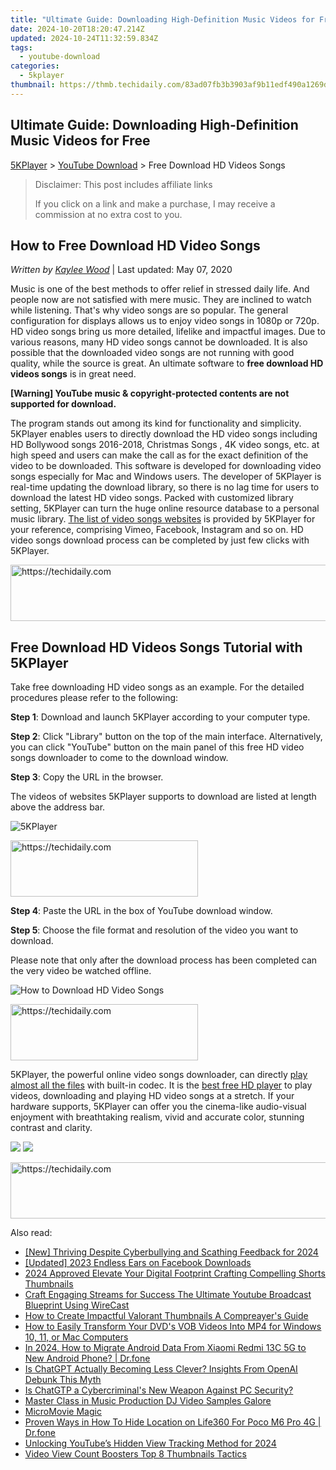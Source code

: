 ```yaml
---
title: "Ultimate Guide: Downloading High-Definition Music Videos for Free"
date: 2024-10-20T18:20:47.214Z
updated: 2024-10-24T11:32:59.834Z
tags:
  - youtube-download
categories:
  - 5kplayer
thumbnail: https://thmb.techidaily.com/83ad07fb3b3903af9b11edf490a1269ded4203aa30a9b73ce69cba9af6290248.jpg
---
```


## Ultimate Guide: Downloading High-Definition Music Videos for Free

[5KPlayer](https://tools.techidaily.com/5kplayer/products/) \> [YouTube Download](https://tools.techidaily.com/5kplayer/youtube-download/) \> Free Download HD Videos Songs

>  Disclaimer: This post includes affiliate links
>
>  If you click on a link and make a purchase, I may receive a commission at no extra cost to you.
>

## How to Free Download HD Video Songs

 _Written by [Kaylee Wood](https://www.quora.com/profile/Amanda-Hu-21)_ | Last updated: May 07, 2020 

Music is one of the best methods to offer relief in stressed daily life. And people now are not satisfied with mere music. They are inclined to watch while listening. That's why video songs are so popular. The general configuration for displays allows us to enjoy video songs in 1080p or 720p. HD video songs bring us more detailed, lifelike and impactful images. Due to various reasons, many HD video songs cannot be downloaded. It is also possible that the downloaded video songs are not running with good quality, while the source is great. An ultimate software to **free download HD videos songs** is in great need. 

**\[Warning\] YouTube music & copyright-protected contents are not supported for download.**

The program stands out among its kind for functionality and simplicity. 5KPlayer enables users to directly download the HD video songs including HD Bollywood songs 2016-2018, Christmas Songs , 4K video songs, etc. at high speed and users can make the call as for the exact definition of the video to be downloaded. This software is developed for downloading video songs especially for Mac and Windows users. The developer of 5KPlayer is real-time updating the download library, so there is no lag time for users to download the latest HD video songs. Packed with customized library setting, 5KPlayer can turn the huge online resource database to a personal music library. [The list of video songs websites](https://tools.techidaily.com/5kplayer/youtube-download/) is provided by 5KPlayer for your reference, comprising Vimeo, Facebook, Instagram and so on. HD video songs download process can be completed by just few clicks with 5KPlayer.

<!-- affiliate ads begin -->
<a href="https://appsumo.8odi.net/c/5597632/2118305/7443" target="_top" id="2118305">
  <img src="//a.impactradius-go.com/display-ad/7443-2118305" border="0" alt="https://techidaily.com" width="728" height="90"/>
</a>
<img height="0" width="0" src="https://appsumo.8odi.net/i/5597632/2118305/7443" style="position:absolute;visibility:hidden;" border="0" />
<!-- affiliate ads end -->

## Free Download HD Videos Songs Tutorial with 5KPlayer

Take free downloading HD video songs as an example. For the detailed procedures please refer to the following: 

**Step 1**: Download and launch 5KPlayer according to your computer type. 

**Step 2**: Click "Library" button on the top of the main interface. Alternatively, you can click "YouTube" button on the main panel of this free HD video songs downloader to come to the download window.

**Step 3**: Copy the URL in the browser.

The videos of websites 5KPlayer supports to download are listed at length above the address bar.

![5KPlayer](https://www.5kplayer.com/youtube-download/img/youtube-0119-01.jpg) 

<!-- affiliate ads begin -->
<a href="https://laganoo.pxf.io/c/5597632/1484945/16446" target="_top" id="1484945">
  <img src="//a.impactradius-go.com/display-ad/16446-1484945" border="0" alt="https://techidaily.com" width="300" height="90"/>
</a>
<img height="0" width="0" src="https://laganoo.pxf.io/i/5597632/1484945/16446" style="position:absolute;visibility:hidden;" border="0" />
<!-- affiliate ads end -->

**Step 4**: Paste the URL in the box of YouTube download window.

**Step 5**: Choose the file format and resolution of the video you want to download.

Please note that only after the download process has been completed can the very video be watched offline. 

![How to Download HD Video Songs](https://www.5kplayer.com/youtube-download/img/5k-download-1080p-hd-video-trl-021001.jpg) 

<!-- affiliate ads begin -->
<a href="https://aligracehair.sjv.io/c/5597632/1959707/19272" target="_top" id="1959707">
  <img src="//a.impactradius-go.com/display-ad/19272-1959707" border="0" alt="https://techidaily.com" width="300" height="90"/>
</a>
<img height="0" width="0" src="https://aligracehair.sjv.io/i/5597632/1959707/19272" style="position:absolute;visibility:hidden;" border="0" />
<!-- affiliate ads end -->

5KPlayer, the powerful online video songs downloader, can directly [play almost all the files](https://tools.techidaily.com/5kplayer/video-music-player/) with built-in codec. It is the [best free HD player](https://tools.techidaily.com/5kplayer/video-music-player/) to play videos, downloading and playing HD video songs at a stretch. If your hardware supports, 5KPlayer can offer you the cinema-like audio-visual enjoyment with breathtaking realism, vivid and accurate color, stunning contrast and clarity.

[![](https://www.5kplayer.com/youtube-download/../button/freedownwhitewin.png)](https://tools.techidaily.com/5kplayer/products/) [![](https://www.5kplayer.com/youtube-download/../button/freedownbackmac.png)](https://tools.techidaily.com/5kplayer/products/)

<!-- affiliate ads begin -->
<a href="https://aligracehair.sjv.io/c/5597632/1938698/19272" target="_top" id="1938698">
  <img src="//a.impactradius-go.com/display-ad/19272-1938698" border="0" alt="https://techidaily.com" width="728" height="90"/>
</a>
<img height="0" width="0" src="https://aligracehair.sjv.io/i/5597632/1938698/19272" style="position:absolute;visibility:hidden;" border="0" />
<!-- affiliate ads end -->

<ins class="adsbygoogle"
     style="display:block"
     data-ad-format="autorelaxed"
     data-ad-client="ca-pub-7571918770474297"
     data-ad-slot="1223367746"></ins>

<ins class="adsbygoogle"
     style="display:block"
     data-ad-client="ca-pub-7571918770474297"
     data-ad-slot="8358498916"
     data-ad-format="auto"
     data-full-width-responsive="true"></ins>

<span class="atpl-alsoreadstyle">Also read:</span>
<div><ul>
<li><a href="https://youtube-web.techidaily.com/hriving-despite-cyberbullying-and-scathing-feedback-for-2024/"><u>[New] Thriving Despite Cyberbullying and Scathing Feedback for 2024</u></a></li>
<li><a href="https://facebook-clips.techidaily.com/updated-2023-endless-ears-on-facebook-downloads/"><u>[Updated] 2023 Endless Ears on Facebook Downloads</u></a></li>
<li><a href="https://youtube-video-recordings.techidaily.com/2024-approved-elevate-your-digital-footprint-crafting-compelling-shorts-thumbnails/"><u>2024 Approved Elevate Your Digital Footprint Crafting Compelling Shorts Thumbnails</u></a></li>
<li><a href="https://youtube-video-recordings.techidaily.com/craft-engaging-streams-for-success-the-ultimate-youtube-broadcast-blueprint-using-wirecast/"><u>Craft Engaging Streams for Success The Ultimate Youtube Broadcast Blueprint Using WireCast</u></a></li>
<li><a href="https://youtube-video-recordings.techidaily.com/how-to-create-impactful-valorant-thumbnails-a-compreayers-guide/"><u>How to Create Impactful Valorant Thumbnails A Compreayer's Guide</u></a></li>
<li><a href="https://vp-tips.techidaily.com/how-to-easily-transform-your-dvds-vob-videos-into-mp4-for-windows-10-11-or-mac-computers/"><u>How to Easily Transform Your DVD's VOB Videos Into MP4 for Windows 10, 11, or Mac Computers</u></a></li>
<li><a href="https://android-transfer.techidaily.com/in-2024-how-to-migrate-android-data-from-xiaomi-redmi-13c-5g-to-new-android-phone-drfone-by-drfone-transfer-from-android-transfer-from-android/"><u>In 2024, How to Migrate Android Data From Xiaomi Redmi 13C 5G to New Android Phone? | Dr.fone</u></a></li>
<li><a href="https://tech-revival.techidaily.com/1722075592501-is-chatgpt-actually-becoming-less-clever-insights-from-openai-debunk-this-myth/"><u>Is ChatGPT Actually Becoming Less Clever? Insights From OpenAI Debunk This Myth</u></a></li>
<li><a href="https://tech-savvy.techidaily.com/is-chatgtp-a-cybercriminals-new-weapon-against-pc-security/"><u>Is ChatGTP a Cybercriminal's New Weapon Against PC Security?</u></a></li>
<li><a href="https://youtube-video-recordings.techidaily.com/master-class-in-music-production-dj-video-samples-galore/"><u>Master Class in Music Production DJ Video Samples Galore</u></a></li>
<li><a href="https://youtube-video-recordings.techidaily.com/micromovie-magic/"><u>MicroMovie Magic</u></a></li>
<li><a href="https://location-social.techidaily.com/proven-ways-in-how-to-hide-location-on-life360-for-poco-m6-pro-4g-drfone-by-drfone-virtual-android/"><u>Proven Ways in How To Hide Location on Life360 For Poco M6 Pro 4G | Dr.fone</u></a></li>
<li><a href="https://youtube-zero.techidaily.com/king-youtubes-hidden-view-tracking-method-for-2024/"><u>Unlocking YouTube’s Hidden View Tracking Method for 2024</u></a></li>
<li><a href="https://youtube-video-recordings.techidaily.com/video-view-count-boosters-top-8-thumbnails-tactics/"><u>Video View Count Boosters Top 8 Thumbnails Tactics</u></a></li>
</ul></div>

